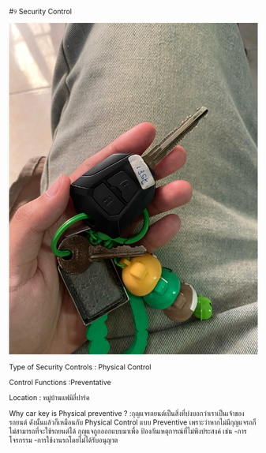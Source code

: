 #୨ Security Control

![image](file/8f4adcd9-f6be-4d07-b981-5873497f5cba.jpg)

Type of Security Controls : Physical Control

Control Functions :Preventative

Location : หมู่บ้านแฟมิลี่ปาร์ค

Why car key is Physical preventive ? :กุญแจรถยนต์เป็นสิ่งที่บ่งบอกว่าเราเป็นเจ้าของรถยนต์ ดังนั้นแล้วก็เหมือนกับ Physical Control แบบ Preventive เพราะว่าหากไม่มีกุญแจรถก็ไม่สามารถที่จะใช้รถยนต์ได้
กุญแจถูกออกแบบมาเพื่อ ป้องกันเหตุการณ์ที่ไม่พึงประสงค์ เช่น
  -การโจรกรรม
  -การใช้งานรถโดยไม่ได้รับอนุญาต
